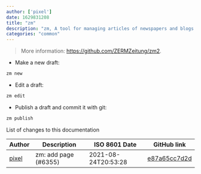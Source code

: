```yaml
---
author: ['pixel']
date: 1629831208
title: "zm"
description: "zm, A tool for managing articles of newspapers and blogs."
categories: "common"
---
```

> More information: <https://github.com/ZERMZeitung/zm2>.

- Make a new draft:

```bash
zm new
```

- Edit a draft:

```bash
zm edit
```

- Publish a draft and commit it with git:

```bash
zm publish
```
List of changes to this documentation


Author | Description | ISO 8601 Date | GitHub link
------|-----|-----|-----
[pixel](mailto:35269695+pixelcmtd@users.noreply.github.com) | zm: add page (#6355) | 2021-08-24T20:53:28 | [e87a65cc7d2d](https://github.com/tldr-pages/tldr/commit/e87a65cc7d2d4a27cbaa551587125e3f7cb6f9fc)

